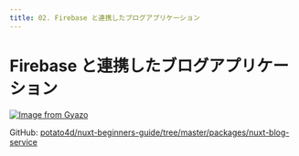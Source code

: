 ```yaml
---
title: 02. Firebase と連携したブログアプリケーション
---
```


# Firebase と連携したブログアプリケーション

[![Image from Gyazo](https://i.gyazo.com/24edaf2fb2b2f5fcb1910a35478d9d9d.gif)](https://gyazo.com/24edaf2fb2b2f5fcb1910a35478d9d9d)

GitHub: [potato4d/nuxt-beginners-guide/tree/master/packages/nuxt-blog-service](https://github.com/potato4d/nuxt-beginners-guide/tree/master/packages/nuxt-blog-service)
